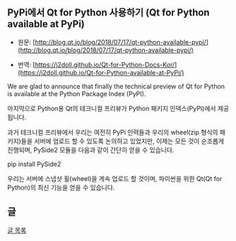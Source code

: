 ## PyPi에서 Qt for Python 사용하기 (Qt for Python available at PyPi)

- 원문:  [http://blog.qt.io/blog/2018/07/17/qt-python-available-pypi/](http://blog.qt.io/blog/2018/07/17/qt-python-available-pypi/)

- 번역:  [https://j2doll.github.io/Qt-for-Python-Docs-Kor/](https://j2doll.github.io/Qt-for-Python-available-at-PyPi/)

We are glad to announce that finally the technical preview of Qt for Python is available at the Python Package Index (PyPI).

마지막으로 Python용 Qt의 테크니컬 프리뷰가 Python 패키지 인덱스(PyPI)에서 제공됩니다.

과거 테크니컬 프리뷰에서 우리는 여전히 PyPi 인력들과 우리의 wheel(zip 형식의 패키지)들을 서버에 업로드 할 수 있도록 논의하고 있었지만, 이제는 모든 것이 순조롭게 진행되며, PySide2 모듈을 다음과 같이 간단히 얻을 수 있습니다.

 pip install PySide2

우리는 서버에 스냅샷 휠(wheel)을 계속 업로드 할 것이며, 파이썬을 위한 Qt(Qt for Python)의 최신 기능을 얻을 수 있습니다.

## 글

[글 목록](README.md)

